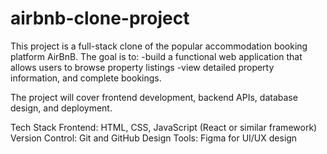 # airbnb-clone-project
This project is a full-stack clone of the popular accommodation booking platform AirBnB. 
The goal is to:
-build a functional web application that allows users to browse property listings
-view detailed property information, and complete bookings. 

The project will cover frontend development, backend APIs, database design, and deployment.

Tech Stack
Frontend: HTML, CSS, JavaScript (React or similar framework)
Version Control: Git and GitHub
Design Tools: Figma for UI/UX design
